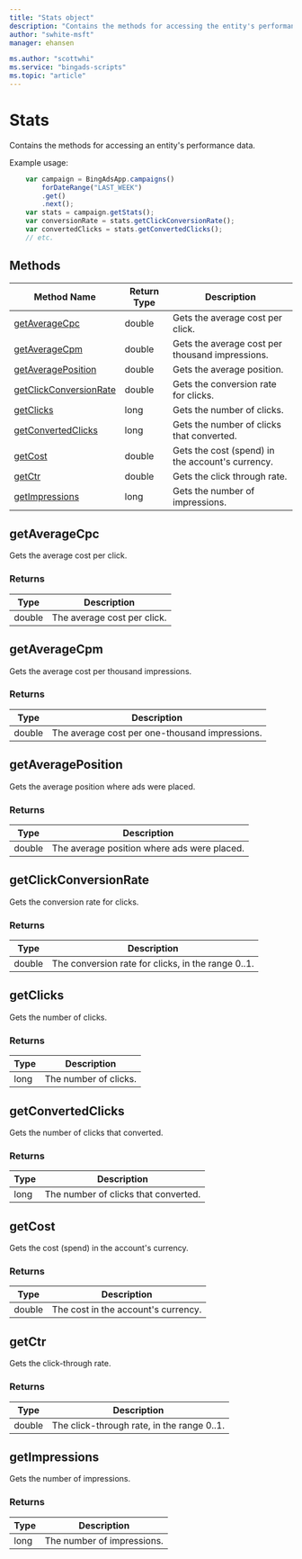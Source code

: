 ```yaml
---
title: "Stats object"
description: "Contains the methods for accessing the entity's performance data."
author: "swhite-msft"
manager: ehansen

ms.author: "scottwhi"
ms.service: "bingads-scripts"
ms.topic: "article"
---
```


# Stats

Contains the methods for accessing an entity's performance data.


Example usage:
```javascript
    var campaign = BingAdsApp.campaigns()
        forDateRange("LAST_WEEK")
        .get()
        .next();
    var stats = campaign.getStats();
    var conversionRate = stats.getClickConversionRate();
    var convertedClicks = stats.getConvertedClicks();
    // etc.
```

## Methods
|Method Name|Return Type|Description|
|-|-|-
[getAverageCpc](#getaveragecpc)|double|Gets the average cost per click.
[getAverageCpm](#getaveragecpm)|double|Gets the average cost per thousand impressions.
[getAveragePosition](#getaverageposition)|double|Gets the average position.
[getClickConversionRate](#getclickconversionrate)|double|Gets the conversion rate for clicks.
[getClicks](#getclicks)|long|Gets the number of clicks.
[getConvertedClicks](#getconvertedclicks)|long|Gets the number of clicks that converted.
[getCost](#getcost)|double|Gets the cost (spend) in the account's currency.
[getCtr](#getctr)|double|Gets the click through rate.
[getImpressions](#getimpressions)|long|Gets the number of impressions.

## <a name="getaveragecpc"></a>getAverageCpc
Gets the average cost per click.

### Returns
|Type|Description|
|-|-
double|The average cost per click.

## <a name="getaveragecpm"></a>getAverageCpm
Gets the average cost per thousand impressions.

### Returns
|Type|Description|
|-|-
double|The average cost per one-thousand impressions.

## <a name="getaverageposition"></a>getAveragePosition
Gets the average position where ads were placed.

### Returns
|Type|Description|
|-|-
double|The average position where ads were placed.

## <a name="getclickconversionrate"></a>getClickConversionRate
Gets the conversion rate for clicks.

### Returns
|Type|Description|
|-|-
double|The conversion rate for clicks, in the range 0..1.

## <a name="getclicks"></a>getClicks
Gets the number of clicks.

### Returns
|Type|Description|
|-|-
long|The number of clicks.

## <a name="getconvertedclicks"></a>getConvertedClicks
Gets the number of clicks that converted.

### Returns
|Type|Description|
|-|-
long|The number of clicks that converted.

## <a name="getcost"></a>getCost
Gets the cost (spend) in the account's currency.

### Returns
|Type|Description|
|-|-
double|The cost in the account's currency.

## <a name="getctr"></a>getCtr
Gets the click-through rate.

### Returns
|Type|Description|
|-|-
double|The click-through rate, in the range 0..1.

## <a name="getimpressions"></a>getImpressions
Gets the number of impressions.

### Returns
|Type|Description|
|-|-
long|The number of impressions.

